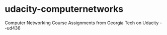# udacity-computernetworks
Computer Networking Course Assignments from Georgia Tech on Udacity --ud436
